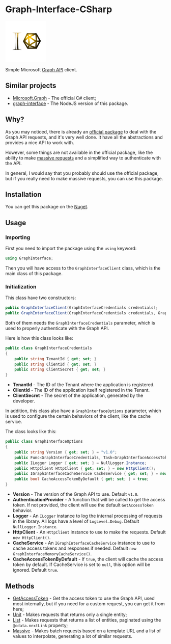 # Graph-Interface-CSharp

![](assets/icon.png)

Simple Microsoft [Graph API](https://docs.microsoft.com/pt-br/graph/api/overview) client.

## Similar projects

* [Microsoft.Graph](https://www.nuget.org/packages/Microsoft.Graph/) - The official C# client;
* [graph-interface](https://www.npmjs.com/package/graph-interface) - The NodeJS version of this package.

## Why?

As you may noticed, there is already an [official package](https://www.nuget.org/packages/Microsoft.Graph/) to deal with the Graph API requests, and it's very well done. It have all the abstractions and provides a nice API to work with.

However, some things are not available in the official package, like the ability to make [massive requests](docs/Massive.md) and a simplified way to authenticate with the API.

In general, I would say that you probably should use the official package, but if you really need to make massive requests, you can use this package.

## Installation

You can get this package on the [Nuget](https://www.nuget.org/packages/GraphInterface/).

## Usage

### Importing

First you need to import the package using the `using` keyword:

```csharp
using GraphInterface;
```

Then you will have access to the `GraphInterfaceClient` class, which is the main class of this package.

### Initialization

This class have two constructors:

```csharp
public GraphInterfaceClient(GraphInterfaceCredentials credentials);
public GraphInterfaceClient(GraphInterfaceCredentials credentials, GraphInterfaceOptions options);
```

Both of them needs the `GraphInterfaceCredentials` parameter, which is used to properly authenticate with the Graph API.

Here is how this class looks like:

```csharp
public class GraphInterfaceCredentials
{
    public string TenantId { get; set; }
    public string ClientId { get; set; }
    public string ClientSecret { get; set; }
}
```

* **TenantId** - The ID of the Tenant where the application is registered.
* **ClientId** - The ID of the application itself registered in the Tenant.
* **ClientSecret** - The secret of the application, generated by the developer.

In addition, this class also have a `GraphInterfaceOptions` parameter, which is used to configure the certain behaviors of the client, like the cache service.

The class looks like this:

```csharp
public class GraphInterfaceOptions
{
    public string Version { get; set; } = "v1.0";
    public Func<GraphInterfaceCredentials, Task<GraphInterfaceAccessTokenResponse>> AuthenticationProvider { get; set; } = null;
    public ILogger Logger { get; set; } = NullLogger.Instance;
    public HttpClient HttpClient { get; set; } = new HttpClient();
    public IGraphInterfaceCacheService CacheService { get; set; } = new GraphInterfaceMemoryCacheService();
    public bool CacheAccessTokenByDefault { get; set; } = true;
}
```

* **Version** - The version of the Graph API to use. Default `v1.0`.
* **AuthenticationProvider** - A function that will be called to get the access token. If not provided, the client will use the default `GetAccessToken` behavior.
* **Logger** - An `ILogger` instance to log the internal processing of requests in the library. All logs have a level of `LogLevel.Debug`. Default `NullLogger.Instance`.
* **HttpClient** - An `HttpClient` instance to use to make the requests. Default `new HttpClient()`.
* **CacheService** - An `IGraphInterfaceCacheService` instance to use to cache access tokens and responses if needed. Default `new GraphInterfaceMemoryCacheService()`.
* **CacheAccessTokenByDefault** - If `true`, the client will cache the access token by default. If CacheService is set to `null`, this option will be ignored. Default `true`.

## Methods

* [GetAccessToken](docs/GetAccessToken.md) - Get the access token to use the Graph API, used most internally, but if you need for a custom request, you can get it from here;
* [Unit](docs/Unit.md) - Makes requests that returns only a single entity;
* [List](docs/List.md) - Makes requests that returns a list of entities, paginated using the `@odata.nextLink` property;
* [Massive](docs/Massive.md) - Makes batch requests based on a template URL and a list of values to interpolate, generating a lot of similar requests.